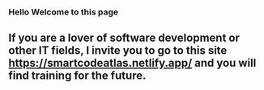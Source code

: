 ### Hello Welcome to this page
## If you are a lover of software development or other IT fields, I invite you to go to this site https://smartcodeatlas.netlify.app/ and you will find training for the future.
